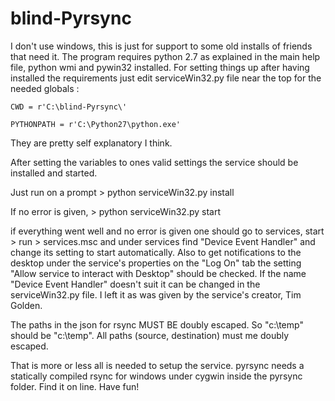 blind-Pyrsync
=============


I don't use windows, this is just for support to some old installs of friends that need it. The program requires python 2.7 as explained in the main help file, python wmi and pywin32 installed. 
For setting things up after having installed the requirements just edit serviceWin32.py file near the top for the needed globals :

```
CWD = r'C:\blind-Pyrsync\'

PYTHONPATH = r'C:\Python27\python.exe'
```

They are pretty self explanatory I think.

After setting the variables to ones valid settings the service should be installed and started. 

Just run on a prompt > python serviceWin32.py install

If no error is given, > python serviceWin32.py start

if everything went well and no error is given one should go to services, start > run > services.msc and under services find "Device Event Handler" and change its setting to start automatically. Also to get notifications to the desktop under the service's properties on the "Log On" tab the setting "Allow service to interact with Desktop" should be checked. If the name "Device Event Handler" doesn't suit it can be changed in the serviceWin32.py file. I left it as was given by the service's creator, Tim Golden.

The paths in the json for rsync MUST BE doubly escaped. So "c:\temp" should be "c:\\temp". All paths (source, destination) must me doubly escaped. 

That is more or less all is needed to setup the service. pyrsync needs a statically compiled rsync for windows under cygwin inside the pyrsync folder. Find it on line. Have fun!
